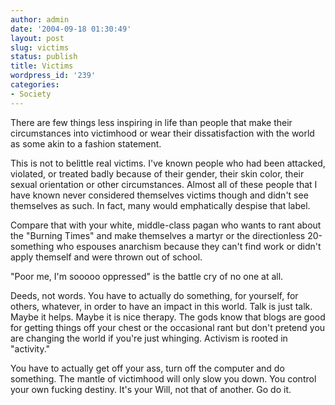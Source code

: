 ```yaml
---
author: admin
date: '2004-09-18 01:30:49'
layout: post
slug: victims
status: publish
title: Victims
wordpress_id: '239'
categories:
- Society
---
```

There are few things less inspiring in life than people that make their circumstances into victimhood or wear their dissatisfaction with the world as some akin to a fashion statement.

This is not to belittle real victims. I've known people who had been attacked, violated, or treated badly because of their gender, their skin color, their sexual orientation or other circumstances. Almost all of these people that I have known never considered themselves victims though and didn't see themselves as such. In fact, many would emphatically despise that label.

Compare that with your white, middle-class pagan who wants to rant about the "Burning Times" and make themselves a martyr or the directionless 20-something who espouses anarchism because they can't find work or didn't apply themself and were thrown out of school.

"Poor me, I'm sooooo oppressed" is the battle cry of no one at all.

Deeds, not words. You have to actually do something, for yourself, for others, whatever, in order to have an impact in this world. Talk is just talk. Maybe it helps. Maybe it is nice therapy. The gods know that blogs are good for getting things off your chest or the occasional rant but don't pretend you are changing the world if you're just whinging. Activism is rooted in "activity."

You have to actually get off your ass, turn off the computer and do something. The mantle of victimhood will only slow you down. You control your own fucking destiny. It's your Will, not that of another. Go do it.

